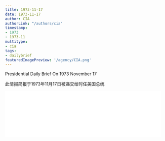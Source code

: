 ```yaml
---
title: 1973-11-17
date: 1973-11-17
author: CIA 
authorLink: "/authors/cia"
timestamp: 
- 1973
- 1973-11
multitype: 
- cia
tags: 
- dailybrief
featuredImagePreview: '/agency/CIA.png'
---
```



Presidential Daily Brief On 1973 November 17

此情报简报于1973年11月17日被递交给时任美国总统

<!--more-->





<div id="over" style="width:100%; overflow:hidden"> <iframe id="sFrame" name="sFrame" frameborder="no" border="0"  allowfullscreen marginwidth="0" scrolling="no" src = " /CIA/1973-11-17.html "  style = " position:absulute; width: 806px; top: 300;" > </iframe> </div>